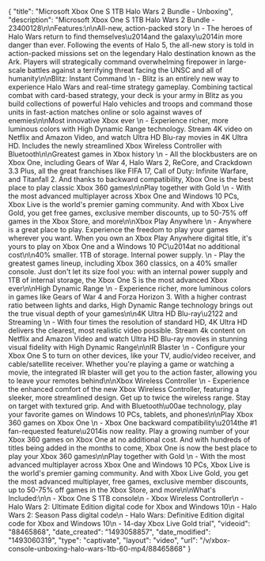 {
    "title": "Microsoft Xbox One S 1TB Halo Wars 2 Bundle - Unboxing",
    "description": "Microsoft Xbox One S 1TB Halo Wars 2 Bundle - 23400128\n\nFeatures:\n\nAll-new, action-packed story \n - The heroes of Halo Wars return to find themselves\u2014and the galaxy\u2014in more danger than ever. Following the events of Halo 5, the all-new story is told in action-packed missions set on the legendary Halo destination known as the Ark. Players will strategically command overwhelming firepower in large-scale battles against a terrifying threat facing the UNSC and all of humanity\n\nBlitz: Instant Command \n - Blitz is an entirely new way to experience Halo Wars and real-time strategy gameplay. Combining tactical combat with card-based strategy, your deck is your army in Blitz as you build collections of powerful Halo vehicles and troops and command those units in fast-action matches online or solo against waves of enemies\n\nMost innovative Xbox ever \n - Experience richer, more luminous colors with High Dynamic Range technology. Stream 4K video on Netflix and Amazon Video, and watch Ultra HD Blu-ray movies in 4K Ultra HD. Includes the newly streamlined Xbox Wireless Controller with Bluetooth\n\nGreatest games in Xbox history \n - All the blockbusters are on Xbox One, including Gears of War 4, Halo Wars 2, ReCore, and Crackdown 3.3 Plus, all the great franchises like FIFA 17, Call of Duty: Infinite Warfare, and Titanfall 2. And thanks to backward compatibility, Xbox One is the best place to play classic Xbox 360 games\n\nPlay together with Gold \n - With the most advanced multiplayer across Xbox One and Windows 10 PCs, Xbox Live is the world's premier gaming community. And with Xbox Live Gold, you get free games, exclusive member discounts, up to 50-75% off games in the Xbox Store, and more\n\nXbox Play Anywhere \n - Anywhere is a great place to play. Experience the freedom to play your games wherever you want. When you own an Xbox Play Anywhere digital title, it's yours to play on Xbox One and a Windows 10 PC\u2014at no additional cost\n\n40% smaller. 1TB of storage. Internal power supply. \n - Play the greatest games lineup, including Xbox 360 classics, on a 40% smaller console. Just don't let its size fool you: with an internal power supply and 1TB of internal storage, the Xbox One S is the most advanced Xbox ever\n\nHigh Dynamic Range \n - Experience richer, more luminous colors in games like Gears of War 4 and Forza Horizon 3. With a higher contrast ratio between lights and darks, High Dynamic Range technology brings out the true visual depth of your games\n\n4K Ultra HD Blu-ray\u2122 and Streaming \n - With four times the resolution of standard HD, 4K Ultra HD delivers the clearest, most realistic video possible. Stream 4k content on Netflix and Amazon Video and watch Ultra HD Blu-ray movies in stunning visual fidelity with High Dynamic Range\n\nIR Blaster \n - Configure your Xbox One S to turn on other devices, like your TV, audio\/video receiver, and cable\/satellite receiver. Whether you're playing a game or watching a movie, the integrated IR blaster will get you to the action faster, allowing you to leave your remotes behind\n\nXbox Wireless Controller \n - Experience the enhanced comfort of the new Xbox Wireless Controller, featuring a sleeker, more streamlined design. Get up to twice the wireless range. Stay on target with textured grip. And with Bluetooth\u00ae technology, play your favorite games on Windows 10 PCs, tablets, and phones\n\nPlay Xbox 360 games on Xbox One \n - Xbox One backward compatibility\u2014the #1 fan-requested feature\u2014is now reality. Play a growing number of your Xbox 360 games on Xbox One at no additional cost. And with hundreds of titles being added in the months to come, Xbox One is now the best place to play your Xbox 360 games\n\nPlay together with Gold \n - With the most advanced multiplayer across Xbox One and Windows 10 PCs, Xbox Live is the world's premier gaming community. And with Xbox Live Gold, you get the most advanced multiplayer, free games, exclusive member discounts, up to 50-75% off games in the Xbox Store, and more\n\nWhat's Included:\n\n - Xbox One S 1TB console\n - Xbox Wireless Controller\n - Halo Wars 2: Ultimate Edition digital code for Xbox and Windows 10\n - Halo Wars 2: Season Pass digital code\n - Halo Wars: Definitive Edition digital code for Xbox and Windows 10\n - 14-day Xbox Live Gold trial",
    "videoid": "88465868",
    "date_created": "1493058857",
    "date_modified": "1493060319",
    "type": "captivate",
    "layout": "video",
    "url": "\/v\/xbox-console-unboxing-halo-wars-1tb-60-mp4\/88465868"
}